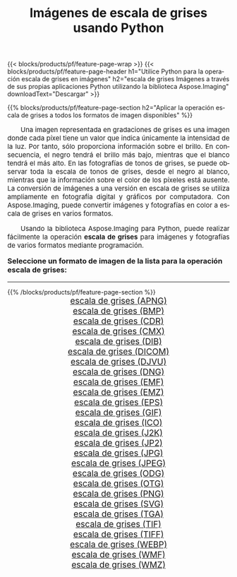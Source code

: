 ﻿---
title: Imágenes de escala de grises usando Python 
weight: 3920
url: /es/python-net/grayscale/ 
lang: es
langdirlevel: 2
locales: zh-hans,ja,it,ru,de,es,fr,nl,id,lt,pl,pt,vi,tr,ko,zh-hant,ar,hi,th,sv,cs,uk,he
description: Aplicar la biblioteca Aspose.Imaging a imágenes y fotografías de escala de grises utilizando sus propias aplicaciones Python y API de servidor.
---

{{< blocks/products/pf/feature-page-wrap >}}
{{< blocks/products/pf/feature-page-header h1="Utilice Python para la operación escala de grises en imágenes" h2="escala de grises Imágenes a través de sus propias aplicaciones Python utilizando la biblioteca Aspose.Imaging" downloadText="Descargar" >}}


{{% blocks/products/pf/feature-page-section  h2="Aplicar la operación escala de grises a todos los formatos de imagen disponibles" %}}
<p align="justify" style="text-indent:2em;font-size:15px;">
Una imagen representada en gradaciones de grises es una imagen donde cada píxel tiene un valor que indica únicamente la intensidad de la luz. Por tanto, sólo proporciona información sobre el brillo. En consecuencia, el negro tendrá el brillo más bajo, mientras que el blanco tendrá el más alto. En las fotografías de tonos de grises, se puede observar toda la escala de tonos de grises, desde el negro al blanco, mientras que la información sobre el color de los píxeles está ausente. La conversión de imágenes a una versión en escala de grises se utiliza ampliamente en fotografía digital y gráficos por computadora. Con Aspose.Imaging, puede convertir imágenes y fotografías en color a escala de grises en varios formatos.
</p>
<p align="justify" style="text-indent:2em;font-size:15px;">
Usando la biblioteca Aspose.Imaging para Python, puede realizar fácilmente la operación <b>escala de grises</b> para imágenes y fotografías de varios formatos mediante programación.
</p>
<h3 style="margin-top:16px;">
Seleccione un formato de imagen de la lista para la operación escala de grises:
</h3>
<hr/>
{{% /blocks/products/pf/feature-page-section %}}
<div class="container-fluid productfamilypage bg-gray">
    <div class="convertypes bg-gray agp-content section">
        <div class="container">
		<div class="row other-converters" style="gap: 10px;font-size: 19px;text-align:center;">
		    <div class='col-md-3 other-converter remove-lp remove-rp'><a href="/imaging/es/python-net/grayscale/apng/" style="padding:15px;">escala de grises (APNG)</a></div><div class='col-md-3 other-converter remove-lp remove-rp'><a href="/imaging/es/python-net/grayscale/bmp/" style="padding:15px;">escala de grises (BMP)</a></div><div class='col-md-3 other-converter remove-lp remove-rp'><a href="/imaging/es/python-net/grayscale/cdr/" style="padding:15px;">escala de grises (CDR)</a></div><div class='col-md-3 other-converter remove-lp remove-rp'><a href="/imaging/es/python-net/grayscale/cmx/" style="padding:15px;">escala de grises (CMX)</a></div><div class='col-md-3 other-converter remove-lp remove-rp'><a href="/imaging/es/python-net/grayscale/dib/" style="padding:15px;">escala de grises (DIB)</a></div><div class='col-md-3 other-converter remove-lp remove-rp'><a href="/imaging/es/python-net/grayscale/dicom/" style="padding:15px;">escala de grises (DICOM)</a></div><div class='col-md-3 other-converter remove-lp remove-rp'><a href="/imaging/es/python-net/grayscale/djvu/" style="padding:15px;">escala de grises (DJVU)</a></div><div class='col-md-3 other-converter remove-lp remove-rp'><a href="/imaging/es/python-net/grayscale/dng/" style="padding:15px;">escala de grises (DNG)</a></div><div class='col-md-3 other-converter remove-lp remove-rp'><a href="/imaging/es/python-net/grayscale/emf/" style="padding:15px;">escala de grises (EMF)</a></div><div class='col-md-3 other-converter remove-lp remove-rp'><a href="/imaging/es/python-net/grayscale/emz/" style="padding:15px;">escala de grises (EMZ)</a></div><div class='col-md-3 other-converter remove-lp remove-rp'><a href="/imaging/es/python-net/grayscale/eps/" style="padding:15px;">escala de grises (EPS)</a></div><div class='col-md-3 other-converter remove-lp remove-rp'><a href="/imaging/es/python-net/grayscale/gif/" style="padding:15px;">escala de grises (GIF)</a></div><div class='col-md-3 other-converter remove-lp remove-rp'><a href="/imaging/es/python-net/grayscale/ico/" style="padding:15px;">escala de grises (ICO)</a></div><div class='col-md-3 other-converter remove-lp remove-rp'><a href="/imaging/es/python-net/grayscale/j2k/" style="padding:15px;">escala de grises (J2K)</a></div><div class='col-md-3 other-converter remove-lp remove-rp'><a href="/imaging/es/python-net/grayscale/jp2/" style="padding:15px;">escala de grises (JP2)</a></div><div class='col-md-3 other-converter remove-lp remove-rp'><a href="/imaging/es/python-net/grayscale/jpg/" style="padding:15px;">escala de grises (JPG)</a></div><div class='col-md-3 other-converter remove-lp remove-rp'><a href="/imaging/es/python-net/grayscale/jpeg/" style="padding:15px;">escala de grises (JPEG)</a></div><div class='col-md-3 other-converter remove-lp remove-rp'><a href="/imaging/es/python-net/grayscale/odg/" style="padding:15px;">escala de grises (ODG)</a></div><div class='col-md-3 other-converter remove-lp remove-rp'><a href="/imaging/es/python-net/grayscale/otg/" style="padding:15px;">escala de grises (OTG)</a></div><div class='col-md-3 other-converter remove-lp remove-rp'><a href="/imaging/es/python-net/grayscale/png/" style="padding:15px;">escala de grises (PNG)</a></div><div class='col-md-3 other-converter remove-lp remove-rp'><a href="/imaging/es/python-net/grayscale/svg/" style="padding:15px;">escala de grises (SVG)</a></div><div class='col-md-3 other-converter remove-lp remove-rp'><a href="/imaging/es/python-net/grayscale/tga/" style="padding:15px;">escala de grises (TGA)</a></div><div class='col-md-3 other-converter remove-lp remove-rp'><a href="/imaging/es/python-net/grayscale/tif/" style="padding:15px;">escala de grises (TIF)</a></div><div class='col-md-3 other-converter remove-lp remove-rp'><a href="/imaging/es/python-net/grayscale/tiff/" style="padding:15px;">escala de grises (TIFF)</a></div><div class='col-md-3 other-converter remove-lp remove-rp'><a href="/imaging/es/python-net/grayscale/webp/" style="padding:15px;">escala de grises (WEBP)</a></div><div class='col-md-3 other-converter remove-lp remove-rp'><a href="/imaging/es/python-net/grayscale/wmf/" style="padding:15px;">escala de grises (WMF)</a></div><div class='col-md-3 other-converter remove-lp remove-rp'><a href="/imaging/es/python-net/grayscale/wmz/" style="padding:15px;">escala de grises (WMZ)</a></div>
                </div>
        </div>
    </div>
</div>
<br/>
